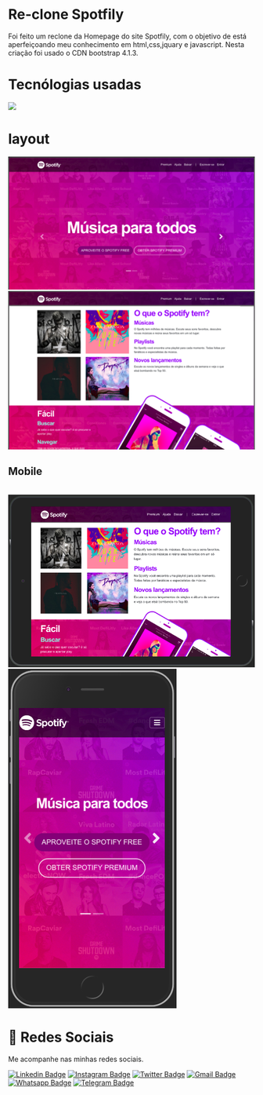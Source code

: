 
<h1 aling="center"> Re-clone Spotfily</h1>

<p>
Foi feito um reclone da Homepage do site Spotfily, com o objetivo de está aperfeiçoando meu conhecimento em html,css,jquary e javascript. Nesta criação foi usado o CDN bootstrap 4.1.3.
</p>

<h1 aling="center"> Tecnólogias usadas</h1>

<img src="https://ifankar.com/wp-content/uploads/2019/11/htmlcssbootstrap.jpg" width="350px"><br>

<h1 aling="center"> layout </h1>

<img src="https://github.com/marcosaureliodev/Clone-Spotfily/blob/master/img/homepage.png"><br>
<img src="https://github.com/marcosaureliodev/Clone-Spotfily/blob/master/img/homepage2.png"><br>
<h2>Mobile</h2><br>
<img src="https://github.com/marcosaureliodev/Clone-Spotfily/blob/master/img/IpadPage.png" width="550px">
<img src="https://github.com/marcosaureliodev/Clone-Spotfily/blob/master/img/homemobile.png">

# 📱 Redes Sociais

Me acompanhe nas minhas redes sociais.

[![Linkedin Badge](https://img.shields.io/badge/-Linkedin-blue?style=flat-square&logo=Linkedin&logoColor=white&link=https://www.linkedin.com/in/marcos-aur%C3%A9lio-47b590139/)](https://www.linkedin.com/in/marcos-aur%C3%A9lio-47b590139/) [![Instagram Badge](https://img.shields.io/badge/-Instagram-FF0000?style=flat-square&labelColor=FF0000&logo=instagram&logoColor=white&link=https://www.instagram.com/marcosaurelio.oficial)](https://www.instagram.com/marcosaurelio.oficial) [![Twitter Badge](https://img.shields.io/badge/-Twitter-1ca0f1?style=flat-square&labelColor=1ca0f1&logo=twitter&logoColor=white&link=https://twitter.com/aurlio_a)](https://twitter.com/aurlio_a) [![Gmail Badge](https://img.shields.io/badge/-Email-c14438?style=flat-square&logo=Gmail&logoColor=white&link=mailto:marcos.aureliodev@gmail.com)](mailto:marcos.aureliodev@gmail.com) [![Whatsapp Badge](https://img.shields.io/badge/-WhatsApp-brightgreen?style=flat-square&logo=WhatsApp&logoColor=white&link=https://api.whatsapp.com/send?phone=5599982501381)](https://api.whatsapp.com/send?phone=5599982501381) [![Telegram Badge](https://img.shields.io/badge/-Telegram-blue?style=flat-square&logo=Telegram&logoColor=white&link=https://t.me/MarcosAureliodev)](https://t.me/MarcosAureliodev)

